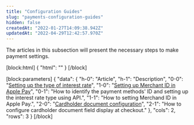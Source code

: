 ```yaml
---
title: "Configuration Guides"
slug: "payments-configuration-guides"
hidden: false
createdAt: "2022-01-27T14:09:38.942Z"
updatedAt: "2022-04-29T12:42:57.970Z"
---
```

The articles in this subsection will present the necessary steps to make payment settings.

[block:html]
{
  "html": "<style>\n  .markdown-body .rdmd-table table:only-child thead th {\n    width: 195px;\n  }\n</style>"
}
[/block]

[block:parameters]
{
  "data": {
    "h-0": "Article",
    "h-1": "Description",
    "0-0": "[Setting up the type of interest rate](https://developers.vtex.com/vtex-rest-api/docs/setting-up-the-type-of-interest-rate)",
    "1-0": "[Setting up Merchant ID  in Apple Pay](https://developers.vtex.com/vtex-rest-api/docs/setting-up-merchant-id-in-apple-pay)",
    "0-1": "How to identify the payment methods' ID and setting up the interest rate type using API.",
    "1-1": "How to setting Merchand ID in Apple Pay.",
    "2-0": "[Cardholder document configuration](https://developers.vtex.com/vtex-rest-api/docs/cardholder-document-configuration)",
    "2-1": "How to configure cardholder document field display at checkout."
  },
  "cols": 2,
  "rows": 3
}
[/block]
